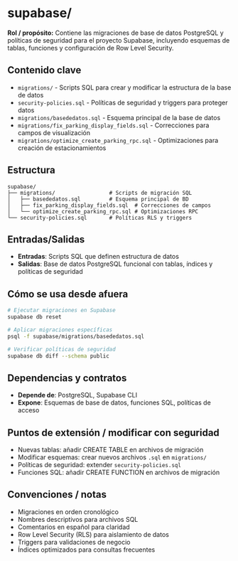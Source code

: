 # supabase/

**Rol / propósito:** Contiene las migraciones de base de datos PostgreSQL y políticas de seguridad para el proyecto Supabase, incluyendo esquemas de tablas, funciones y configuración de Row Level Security.

## Contenido clave
- `migrations/` - Scripts SQL para crear y modificar la estructura de la base de datos
- `security-policies.sql` - Políticas de seguridad y triggers para proteger datos
- `migrations/basededatos.sql` - Esquema principal de la base de datos
- `migrations/fix_parking_display_fields.sql` - Correcciones para campos de visualización
- `migrations/optimize_create_parking_rpc.sql` - Optimizaciones para creación de estacionamientos

## Estructura

```
supabase/
├── migrations/                 # Scripts de migración SQL
│   ├── basededatos.sql         # Esquema principal de BD
│   ├── fix_parking_display_fields.sql  # Correcciones de campos
│   └── optimize_create_parking_rpc.sql # Optimizaciones RPC
└── security-policies.sql       # Políticas RLS y triggers
```

## Entradas/Salidas

- **Entradas**: Scripts SQL que definen estructura de datos
- **Salidas**: Base de datos PostgreSQL funcional con tablas, índices y políticas de seguridad

## Cómo se usa desde afuera

```bash
# Ejecutar migraciones en Supabase
supabase db reset

# Aplicar migraciones específicas
psql -f supabase/migrations/basededatos.sql

# Verificar políticas de seguridad
supabase db diff --schema public
```

## Dependencias y contratos

- **Depende de**: PostgreSQL, Supabase CLI
- **Expone**: Esquemas de base de datos, funciones SQL, políticas de acceso

## Puntos de extensión / modificar con seguridad

- Nuevas tablas: añadir CREATE TABLE en archivos de migración
- Modificar esquemas: crear nuevos archivos `.sql` en `migrations/`
- Políticas de seguridad: extender `security-policies.sql`
- Funciones SQL: añadir CREATE FUNCTION en archivos de migración

## Convenciones / notas

- Migraciones en orden cronológico
- Nombres descriptivos para archivos SQL
- Comentarios en español para claridad
- Row Level Security (RLS) para aislamiento de datos
- Triggers para validaciones de negocio
- Índices optimizados para consultas frecuentes

